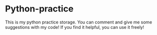 # Python-practice
This is my python practice storage. You can comment and give me some suggestions with my code! If you find it helpful, you can use it freely! 
